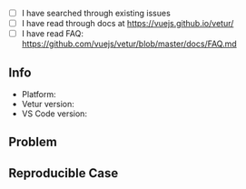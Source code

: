 - [ ] I have searched through existing issues
- [ ] I have read through docs at https://vuejs.github.io/vetur/
- [ ] I have read FAQ: https://github.com/vuejs/vetur/blob/master/docs/FAQ.md

## Info

- Platform: <!-- Win/macOS/Linux -->
- Vetur version:
- VS Code version:

## Problem

<!-- Include error message from Panel -> Output -> Vue Language Server -->
<!-- With screenshot / gif if possible -->

## Reproducible Case

<!--
  Important. Please provide clear steps for reproducing the problem.
  Otherwise we can't help you and your issue might be closed.
  For example, fork https://github.com/octref/veturpack and modify it to reproduce the error,
  then push your changes to GitHub and send us the link.
-->
